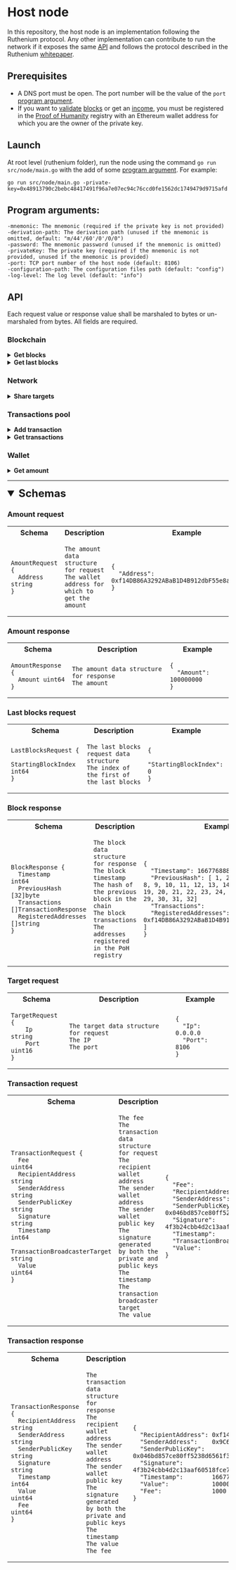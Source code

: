 # Host node
In this repository, the host node is an implementation following the Ruthenium protocol. Any other implementation can contribute to run the network if it exposes the same [API](#api) and follows the protocol described in the Ruthenium [whitepaper](https://github.com/my-cloud/ruthenium/wiki/Whitepaper).

## Prerequisites
* A DNS port must be open. The port number will be the value of the `port` [program argument](#program-arguments).
* If you want to [validate](https://github.com/my-cloud/ruthenium/wiki/Whitepaper#validation) [blocks](https://github.com/my-cloud/ruthenium/wiki/Whitepaper#block) or get an [income](https://github.com/my-cloud/ruthenium/wiki/Whitepaper#income), you must be registered in the [Proof of Humanity](https://github.com/my-cloud/ruthenium/wiki/Whitepaper#proof-of-humanity) registry with an Ethereum wallet address for which you are the owner of the private key.

## Launch
At root level (ruthenium folder), run the node using the command `go run src/node/main.go` with the add of some [program argument](#program-arguments). For example:
```
go run src/node/main.go -private-key=0x48913790c2bebc48417491f96a7e07ec94c76ccd0fe1562dc1749479d9715afd
```

## Program arguments:
```
-mnemonic: The mnemonic (required if the private key is not provided)
-derivation-path: The derivation path (unused if the mnemonic is omitted, default: "m/44'/60'/0'/0/0")
-password: The mnemonic password (unused if the mnemonic is omitted)
-privateKey: The private key (required if the mnemonic is not provided, unused if the mnemonic is provided)
-port: TCP port number of the host node (default: 8106)
-configuration-path: The configuration files path (default: "config")
-log-level: The log level (default: "info")
```
  
## API
Each request value or response value shall be marshaled to bytes or un-marshaled from bytes. All fields are required.

### Blockchain
<details>
<summary><b>Get blocks</b></summary>

*Description*: Get all the blocks.
  * **request value:** `GET BLOCKS`  
  * **response value:** Array of [block responses](#block-response)
</details>
<details>
<summary><b>Get last blocks</b></summary>

*Description*: Get the last blocks starting from the given index.
  * **request value:** [last blocks request](#last-blocks-request)
  * **response value:** Array of [block responses](#block-response)
</details>

### Network
<details>
<summary><b>Share targets</b></summary>

*Description:* Share known validator node targets (IP and port).
* **request value:** Array of [target requests](#target-request)  
* **response value:** no response
</details>

### Transactions pool
<details>
<summary><b>Add transaction</b></summary>

*Description:* Add a transaction to the transactions pool.
* **request value:** [TransactionRequest](#transaction-request)  
* **response value:** *none*
</details>
<details>
<summary><b>Get transactions</b></summary>

*Description:* Get all the transactions of the current transactions pool.
* **request value:** `GET TRANSACTIONS`  
* **response value:** Array of [transaction responses](#transaction-response)
</details>

### Wallet
<details>
<summary><b>Get amount</b></summary>

*Description:* Get the amount for the given wallet address.
* **request value:** [Amount request](#amount-request)  
* **response value:** [Amount response](#amount-response)
</details>

---
<details open>
<summary style="font-size:24px"><b>Schemas</b></summary>

### Amount request
<table>
<th>
Schema
</th>
<th>
Description
</th>
<th>
Example
</th>
<tr>
<td>

```
AmountRequest {
  Address string
}
```
</td>
<td>

```
The amount data structure for request
The wallet address for which to get the amount

```
</td>
<td>

```
{
  "Address": 0xf14DB86A3292ABaB1D4B912dbF55e8abc112593a
}
```
</td>
</tr>
</table>

### Amount response
<table>
<th>
Schema
</th>
<th>
Description
</th>
<th>
Example
</th>
<tr>
<td>

```
AmountResponse {
  Amount uint64
}
```
</td>
<td>

```
The amount data structure for response
The amount

```
</td>
<td>

```
{
  "Amount": 100000000
}
```
</td>
</tr>
</table>

### Last blocks request
<table>
<th>
Schema
</th>
<th>
Description
</th>
<th>
Example
</th>
<tr>
<td>

```
LastBlocksRequest {
  StartingBlockIndex  int64
}
```
</td>
<td>

```
The last blocks request data structure
The index of the first of the last blocks

```
</td>
<td>

```
{
  "StartingBlockIndex": 0
}
```
</td>
</tr>
</table>

### Block response
<table>
<th>
Schema
</th>
<th>
Description
</th>
<th>
Example
</th>
<tr>
<td>

```
BlockResponse {
  Timestamp           int64
  PreviousHash        [32]byte
  Transactions        []TransactionResponse
  RegisteredAddresses []string
}
```
</td>
<td>

```
The block data structure for response
The block timestamp
The hash of the previous block in the chain
The block transactions
The addresses registered in the PoH registry

```
</td>
<td>

```
{
  "Timestamp": 1667768884780639700
  "PreviousHash": [ 1, 2, 3, 4, 5, 6, 7, 8, 9, 10, 11, 12, 13, 14, 15, 16, 17, 18, 19, 20, 21, 22, 23, 24, 25, 26, 27, 28, 29, 30, 31, 32]
  "Transactions":        []
  "RegisteredAddresses": [ 0xf14DB86A3292ABaB1D4B912dbF55e8abc112593a ]
}
```
</td>
</tr>
</table>

### Target request
<table>
<th>
Schema
</th>
<th>
Description
</th>
<th>
Example
</th>
<tr>
<td>

```
TargetRequest {
    Ip   string
    Port uint16
}
```
</td>
<td>

```
The target data structure for request
The IP
The port

```
</td>
<td>

```
{
  "Ip":   0.0.0.0
  "Port": 8106
}
```
</td>
</tr>
</table>

### Transaction request

<table>
<th>
Schema
</th>
<th>
Description
</th>
<th>
Example
</th>
<tr>
<td>

```
TransactionRequest {
  Fee                          uint64
  RecipientAddress             string
  SenderAddress                string
  SenderPublicKey              string
  Signature                    string
  Timestamp                    int64
  TransactionBroadcasterTarget string
  Value                        uint64
}
```
</td>
<td>

```
The fee
The transaction data structure for request
The recipient wallet address
The sender wallet address
The sender wallet public key
The signature generated by both the private and public keys
The timestamp
The transaction broadcaster target
The value

```
</td>
<td>

```
{
  "Fee":                          1000
  "RecipientAddress":             0xf14DB86A3292ABaB1D4B912dbF55e8abc112593a
  "SenderAddress":                0x9C69443c3Ec0D660e257934ffc1754EB9aD039CB
  "SenderPublicKey":              0x046bd857ce80ff5238d6561f3a775802453c570b6ea2cbf93a35a8a6542b2edbe5f625f9e3fbd2a5df62adebc27391332a265fb94340fb11b69cf569605a5df782
  "Signature":                    4f3b24cbb4d2c13aaf60518fce70409fd29e1668db1c2109c0eac58427c203df59788bade6d5f3eb9df161b4ed3de451bac64f4c54e74578d69caf8cd401a38f
  "Timestamp":                    1667768884780639700
  "TransactionBroadcasterTarget": 0.0.0.0:0000
  "Value":                        100000000
}
```
</td>
</tr>
</table>

### Transaction response

<table>
<th>
Schema
</th>
<th>
Description
</th>
<th>
Example
</th>
<tr>
<td>

```
TransactionResponse {
  RecipientAddress string
  SenderAddress    string
  SenderPublicKey  string
  Signature        string
  Timestamp        int64
  Value            uint64
  Fee              uint64
}
```
</td>
<td>

```
The transaction data structure for response
The recipient wallet address
The sender wallet address
The sender wallet public key
The signature generated by both the private and public keys
The timestamp
The value
The fee

```
</td>
<td>

```
{
  "RecipientAddress": 0xf14DB86A3292ABaB1D4B912dbF55e8abc112593a
  "SenderAddress":    0x9C69443c3Ec0D660e257934ffc1754EB9aD039CB
  "SenderPublicKey":  0x046bd857ce80ff5238d6561f3a775802453c570b6ea2cbf93a35a8a6542b2edbe5f625f9e3fbd2a5df62adebc27391332a265fb94340fb11b69cf569605a5df782
  "Signature":        4f3b24cbb4d2c13aaf60518fce70409fd29e1668db1c2109c0eac58427c203df59788bade6d5f3eb9df161b4ed3de451bac64f4c54e74578d69caf8cd401a38f
  "Timestamp":        1667768884780639700
  "Value":            100000000
  "Fee":              1000
}
```
</td>
</tr>
</table>
</details>

[1]: https://go.dev/blog/gob "Gobs official documentation"
